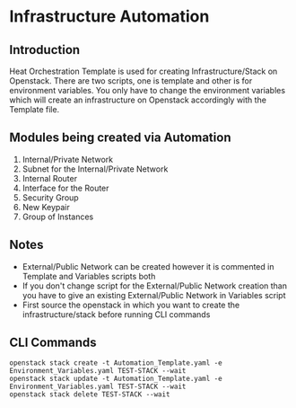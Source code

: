 # Infrastructure Automation

## Introduction

Heat Orchestration Template is used for creating Infrastructure/Stack on Openstack. There are two scripts, one is template and other is for environment variables. You only have to change the environment variables which will create an infrastructure on Openstack accordingly with the Template file.

## Modules being created via Automation

1. Internal/Private Network
2. Subnet for the Internal/Private Network
3. Internal Router
4. Interface for the Router
5. Security Group
6. New Keypair
7. Group of Instances

## Notes

- External/Public Network can be created however it is commented in Template and Variables scripts both
- If you don't change script for the External/Public Network creation than you have to give an existing External/Public Network in Variables script
- First source the openstack in which you want to create the infrastructure/stack before running CLI commands

## CLI Commands

```
openstack stack create -t Automation_Template.yaml -e Environment_Variables.yaml TEST-STACK --wait
openstack stack update -t Automation_Template.yaml -e Environment_Variables.yaml TEST-STACK --wait
openstack stack delete TEST-STACK --wait
```
